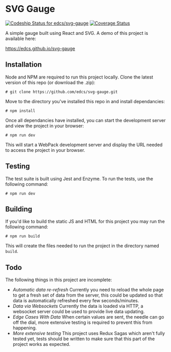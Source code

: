 # SVG Gauge

[![Codeship Status for edcs/svg-gauge](https://codeship.com/projects/811bdfd0-5565-0134-8fbc-4e423e130982/status?branch=master)](https://codeship.com/projects/172056) [![Coverage Status](https://coveralls.io/repos/github/edcs/svg-gauge/badge.svg?branch=master)](https://coveralls.io/github/edcs/svg-gauge?branch=master)

A simple gauge built using React and SVG. A demo of this project is available here:
 
https://edcs.github.io/svg-gauge

## Installation

Node and NPM are required to run this project locally. Clone the latest version of this repo (or download the .zip):

```
# git clone https://github.com/edcs/svg-gauge.git
```

Move to the directory you've installed this repo in and install dependancies:

```
# npm install
```

Once all dependancies have installed, you can start the development server and view the project in your browser:

```
# npm run dev
```

This will start a WebPack development server and display the URL needed to access the project in your browser. 

## Testing

The test suite is built using Jest and Enzyme. To run the tests, use the following command:

```
# npm run dev
```

## Building

If you'd like to build the static JS and HTML for this project you may run the following command:

```
# npm run build
```

This will create the files needed to run the project in the directory named `build`.

## Todo

The following things in this project are incomplete:

 * *Automatic data re-refresh* Currently you need to reload the whole page to get a fresh set of data from the server,
   this could be updated so that data is automatically refreshed every few seconds/minutes.
 * *Data via Websockets* Currently the data is loaded via HTTP, a websocket server could be used to provide live 
   data updating.
 * *Edge Cases With Data* When certain values are sent, the needle can go off the dial, more extensive testing is
   required to prevent this from happening.
 * *More extensive testing* This project uses Redux Sagas which aren't fully tested yet, tests should be written to
   make sure that this part of the project works as expected.
